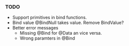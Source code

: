 ### TODO

- Support primitives in bind functions.
- Bind value @BindNull takes value. Remove BindValue?
- Better error messages
	- Missing @Bind for @Data an vice versa.
	- Wrong paramters in @Bind


